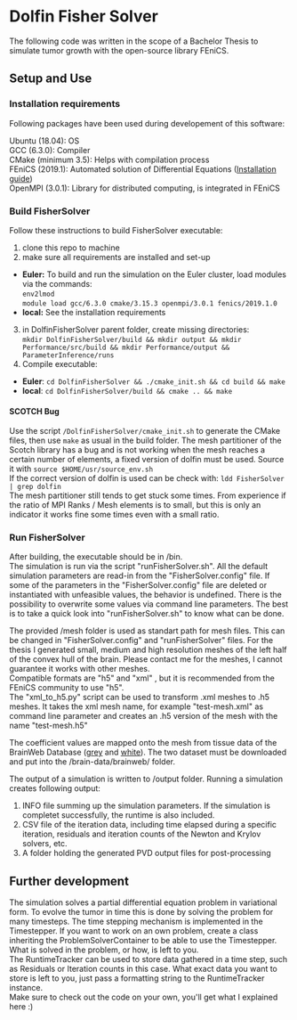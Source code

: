 # Dolfin Fisher Solver
The following code was written in the scope of a Bachelor Thesis to simulate tumor growth with the open-source library FEniCS.
## Setup and Use
### Installation requirements
Following packages have been used during developement of this software:

Ubuntu (18.04): OS  
GCC (6.3.0): Compiler  
CMake (minimum 3.5): Helps with compilation process   
FEniCS (2019.1): Automated solution of Differential Equations ([Installation guide](https://fenics.readthedocs.io/en/latest/installation.html))  
OpenMPI (3.0.1): Library for distributed computing, is integrated in FEniCS


### Build FisherSolver  
Follow these instructions to build FisherSolver executable:  
1. clone this repo to machine
2. make sure all requirements are installed and set-up
  * **Euler:** To build and run the simulation on the Euler cluster, load modules via the commands:  
    `env2lmod`  
    `module load gcc/6.3.0 cmake/3.15.3 openmpi/3.0.1 fenics/2019.1.0`
  * **local:** See the installation requirements
3. in DolfinFisherSolver parent folder, create missing directories:  
  `mkdir DolfinFisherSolver/build && mkdir output && mkdir Performance/src/build && mkdir Performance/output && ParameterInference/runs` 
4. Compile executable:
  * **Euler**: `cd DolfinFisherSolver && ./cmake_init.sh && cd build && make`
  * **local**: `cd DolfinFisherSolver/build && cmake .. && make`  
  
#### SCOTCH Bug
Use the script `/DolfinFisherSolver/cmake_init.sh` to generate the CMake files, then use `make` as usual in the build folder.
The mesh partitioner of the Scotch library has a bug and is not working when the mesh reaches a certain number of elements, a fixed version of dolfin must be used. Source it with `source $HOME/usr/source_env.sh`   
If the correct version of dolfin is used can be check with:
`ldd FisherSolver | grep dolfin`  
The mesh partitioner still tends to get stuck some times. From experience if the ratio of MPI Ranks / Mesh elements is to small, but this is only an indicator it works fine some times even with a small ratio.

  
 ### Run FisherSolver
 After building, the executable should be in /bin.  
 The simulation is run via the script "runFisherSolver.sh". All the default simulation parameters are read-in from the "FisherSolver.config" file. 
If some of the parameters in the "FisherSolver.config" file are deleted or instantiated with unfeasible values, the behavior is undefined. There is the possibility to overwrite some values via command line parameters. The best is to take a quick look into "runFisherSolver.sh" to know what can be done.  
 
The provided /mesh folder is used as standart path for mesh files. This can be changed in "FisherSolver.config" and "runFisherSolver" files. 
For the thesis I generated small, medium and high resolution meshes of the left half of the convex hull of the brain. Please contact me for the meshes, I cannot guarantee it works with other meshes.  
Compatible formats are "h5" and "xml" , but it is recommended from the FEniCS community to use "h5".  
The "xml_to_h5.py" script can be used to transform .xml meshes to .h5 meshes. It takes the xml mesh name, for example "test-mesh.xml" as command line parameter and creates an .h5 version of the mesh with the name "test-mesh.h5"  

The coefficient values are mapped onto the mesh from tissue data of the BrainWeb Database ([grey](https://brainweb.bic.mni.mcgill.ca/cgi/brainweb1?alias=phantom_1.0mm_normal_gry) and [white](https://brainweb.bic.mni.mcgill.ca/cgi/brainweb1?alias=phantom_1.0mm_normal_wht)). The two dataset must be downloaded and put into the /brain-data/brainweb/ folder.

The output of a simulation is written to /output folder. Running a simulation creates following output:
1. INFO file summing up the simulation parameters. If the simulation is completet successfully, the runtime is also included.
2. CSV file of the iteration data, including time elapsed during a specific iteration, residuals and iteration counts of the Newton and Krylov solvers, etc.
3. A folder holding the generated PVD output files for post-processing
  
## Further development
The simulation solves a partial differential equation problem in variational form. To evolve the tumor in time this is done by solving the problem for many timesteps. The time stepping mechanism is implemented in the Timestepper. If you want to work on an own problem, create a class inheriting the ProblemSolverContainer to be able to use the Timestepper. What is solved in the problem, or how, is left to you.  
The RuntimeTracker can be used to store data gathered in a time step, such as Residuals or Iteration counts in this case. What exact data you want to store is left to you, just pass a formatting string to the RuntimeTracker instance.  
Make sure to check out the code on your own, you'll get what I explained here :)
